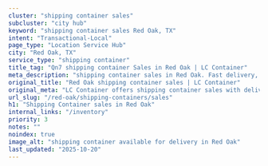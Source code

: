 ```yaml
---
cluster: "shipping container sales"
subcluster: "city hub"
keyword: "shipping container sales Red Oak, TX"
intent: "Transactional-Local"
page_type: "Location Service Hub"
city: "Red Oak, TX"
service_type: "shipping container"
title_tag: "Qn7 shipping container Sales in Red Oak | LC Container"
meta_description: "shipping container sales in Red Oak. Fast delivery, competitive pricing. Serving shipping containers area. Quote ID: X6I. Call (214) 524-4168 for your free quote today."
original_title: "Red Oak shipping container sales | LC Container"
original_meta: "LC Container offers shipping container sales with delivery in Red Oak, TX. Local. Fast quotes. Since 2003."
url_slug: "/red-oak/shipping-containers/sales"
h1: "Shipping Container sales in Red Oak"
internal_links: "/inventory"
priority: 3
notes: ""
noindex: true
image_alt: "shipping container available for delivery in Red Oak"
last_updated: "2025-10-20"
---
```


<!-- TODO: Add unique city/inventory copy, images, and internal links here. -->
